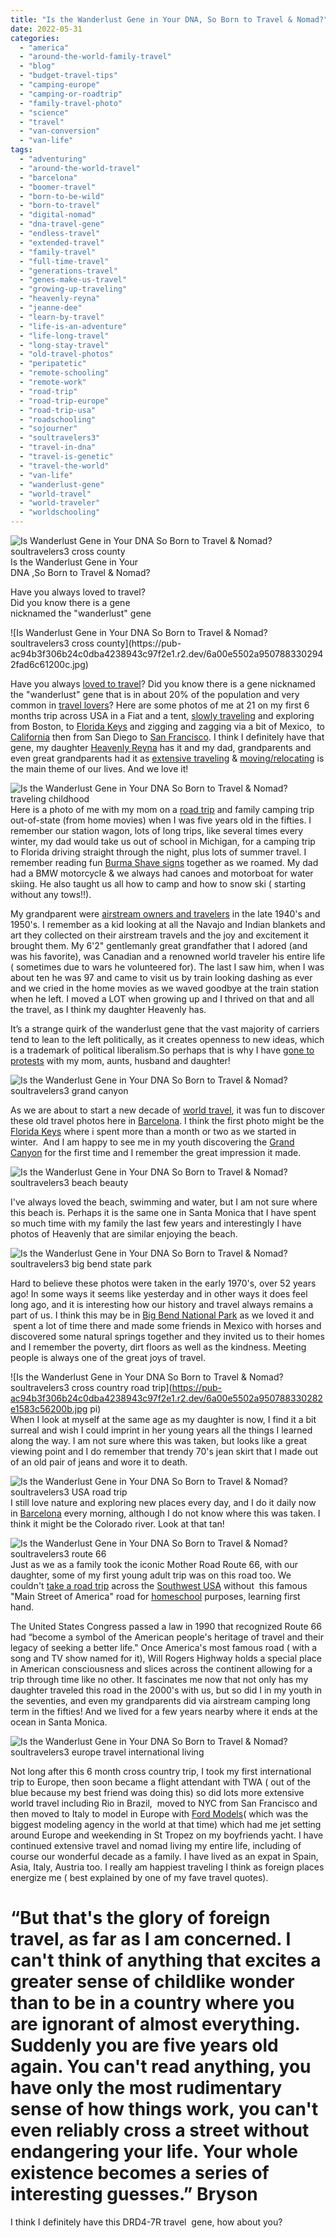 ```yaml
---
title: "Is the Wanderlust Gene in Your DNA, So Born to Travel & Nomad?"
date: 2022-05-31
categories: 
  - "america"
  - "around-the-world-family-travel"
  - "blog"
  - "budget-travel-tips"
  - "camping-europe"
  - "camping-or-roadtrip"
  - "family-travel-photo"
  - "science"
  - "travel"
  - "van-conversion"
  - "van-life"
tags: 
  - "adventuring"
  - "around-the-world-travel"
  - "barcelona"
  - "boomer-travel"
  - "born-to-be-wild"
  - "born-to-travel"
  - "digital-nomad"
  - "dna-travel-gene"
  - "endless-travel"
  - "extended-travel"
  - "family-travel"
  - "full-time-travel"
  - "generations-travel"
  - "genes-make-us-travel"
  - "growing-up-traveling"
  - "heavenly-reyna"
  - "jeanne-dee"
  - "learn-by-travel"
  - "life-is-an-adventure"
  - "life-long-travel"
  - "long-stay-travel"
  - "old-travel-photos"
  - "peripatetic"
  - "remote-schooling"
  - "remote-work"
  - "road-trip"
  - "road-trip-europe"
  - "road-trip-usa"
  - "roadschooling"
  - "sojourner"
  - "soultravelers3"
  - "travel-in-dna"
  - "travel-is-genetic"
  - "travel-the-world"
  - "van-life"
  - "wanderlust-gene"
  - "world-travel"
  - "world-traveler"
  - "worldschooling"
---
```


![Is Wanderlust Gene in Your DNA So Born to Travel & Nomad? soultravelers3 cross county](https://pub-ac94b3f306b24c0dba4238943c97f2e1.r2.dev/6a00e5502a950788330278807fba05200d.jpg)Is the Wanderlust Gene in Your  
DNA ,So Born to Travel & Nomad?  
  
Have you always loved to travel?  
Did you know there is a gene  
nicknamed the "wanderlust" gene 

<!--more--> ![Is Wanderlust Gene in Your DNA So Born to Travel & Nomad? soultravelers3 cross county](https://pub-ac94b3f306b24c0dba4238943c97f2e1.r2.dev/6a00e5502a9507883302942fad6c61200c.jpg)  
Have you always [loved to travel](http://soultravelers3new.local/2011/02/kids-friends-travel-on-the-ultimate-family-adventure.html)? Did you know there is a gene nicknamed the "wanderlust" gene that is in about 20% of the population and very common in [travel lovers](http://soultravelers3new.local/2012/09/is-paris-for-lovers-.html)? Here are some photos of me at 21 on my first 6 months trip across USA in a Fiat and a tent, [slowly traveling](http://soultravelers3new.local/2011/11/slow-travel.html) and exploring from Boston, to [Florida Keys](http://soultravelers3new.local/2012/05/beautiful-bird-in-the-florida-keys.html) and zigging and zagging via a bit of Mexico,  to [California](http://soultravelers3new.local/2014/01/california-winter-beach-escape-.html) then from San Diego to [San Francisco](http://soultravelers3new.local/2011/01/family-vacation-san-francisco-fairmont-review-family-friendly-best-luxury-hotel-with-kids.html). I think I definitely have that gene, my daughter [Heavenly Reyna](https://www.instagram.com/heavenly.reyna/) has it and my dad, grandparents and even great grandparents had it as [extensive traveling](http://soultravelers3new.local/2008/06/how-to-do-exten.html) & [moving/relocating](http://soultravelers3new.local/2015/11/cheap-moving-cross-country-with-uhaul-towing-car.html) is the main theme of our lives. And we love it!  
  
![Is the Wanderlust Gene in Your DNA  So Born to Travel & Nomad? traveling childhood ](https://pub-ac94b3f306b24c0dba4238943c97f2e1.r2.dev/6a00e5502a950788330278807fbb9e200d.jpg)  
Here is a photo of me with my mom on a [road trip](http://soultravelers3new.local/2015/07/road-trip-across-america.html) and family camping trip out-of-state (from home movies) when I was five years old in the fifties. I remember our station wagon, lots of long trips, like several times every winter, my dad would take us out of school in Michigan, for a camping trip to Florida driving straight through the night, plus lots of summer travel. I remember reading fun [Burma Shave signs](https://en.wikipedia.org/wiki/Burma-Shave) together as we roamed. My dad had a BMW motorcycle & we always had canoes and motorboat for water skiing. He also taught us all how to camp and how to snow ski ( starting without any tows!!).   
  
My grandparent were [airstream owners and travelers](https://www.airstream.com) in the late 1940's and 1950's. I remember as a kid looking at all the Navajo and Indian blankets and art they collected on their airstream travels and the joy and excitement it brought them. My 6'2" gentlemanly great grandfather that I adored (and was his favorite), was Canadian and a renowned world traveler his entire life ( sometimes due to wars he volunteered for). The last I saw him, when I was about ten he was 97 and came to visit us by train looking dashing as ever and we cried in the home movies as we waved goodbye at the train station when he left. I moved a LOT when growing up and I thrived on that and all the travel, as I think my daughter Heavenly has.  
  
It’s a strange quirk of the wanderlust gene that the vast majority of carriers tend to lean to the left politically, as it creates openness to new ideas, which is a trademark of political liberalism.So perhaps that is why I have [gone to protests](http://soultravelers3new.local/2017/03/womens-march-change-inspiration-travel-love-family-.html) with my mom, aunts, husband and daughter!   
  
![Is the Wanderlust Gene in Your DNA  So Born to Travel & Nomad? soultravelers3 grand canyon](https://pub-ac94b3f306b24c0dba4238943c97f2e1.r2.dev/6a00e5502a9507883302942fad6cfe200c.jpg)  
  
As we are about to start a new decade of [world travel](http://soultravelers3new.local/2022/03/retirement-traveling-around-the-world.html#more), it was fun to discover these old travel photos here in [Barcelona](http://soultravelers3new.local/2022/05/cheap-furnished-rentals-in-barcelona-beach-resort.html#more). I think the first photo might be the [Florida Keys](http://soultravelers3new.local/2012/09/world-famous-key-west-sunset.html) where i spent more than a month or two as we started in winter.  And I am happy to see me in my youth discovering the [Grand Canyon](http://soultravelers3new.local/2014/12/polar-express-grand-canyon-adventure.html) for the first time and I remember the great impression it made.   
  
![Is the Wanderlust Gene in Your DNA  So Born to Travel & Nomad? soultravelers3 beach beauty ](https://pub-ac94b3f306b24c0dba4238943c97f2e1.r2.dev/6a00e5502a9507883302942fad6d0a200c.jpg)  
  
I've always loved the beach, swimming and water, but I am not sure where this beach is. Perhaps it is the same one in Santa Monica that I have spent so much time with my family the last few years and interestingly I have photos of Heavenly that are similar enjoying the beach.   
  
![Is the Wanderlust Gene in Your DNA  So Born to Travel & Nomad? soultravelers3 big bend state park](https://pub-ac94b3f306b24c0dba4238943c97f2e1.r2.dev/6a00e5502a950788330278807fbaeb200d.jpg)  
  
Hard to believe these photos were taken in the early 1970's, over 52 years ago! In some ways it seems like yesterday and in other ways it does feel long ago, and it is interesting how our history and travel always remains a part of us. I think this may be in [Big Bend National Park](https://www.nps.gov/bibe/index.htm) as we loved it and  spent a lot of time there and made some friends in Mexico with horses and discovered some natural springs together and they invited us to their homes and I remember the poverty, dirt floors as well as the kindness. Meeting people is always one of the great joys of travel.   
  
![Is the Wanderlust Gene in Your DNA  So Born to Travel & Nomad? soultravelers3 cross country road trip](https://pub-ac94b3f306b24c0dba4238943c97f2e1.r2.dev/6a00e5502a950788330282e1583c56200b.jpg
pi)  
When I look at myself at the same age as my daughter is now, I find it a bit surreal and wish I could imprint in her young years all the things I learned along the way. I am not sure where this was taken, but looks like a great viewing point and I do remember that trendy 70's jean skirt that I made out of an old pair of jeans and wore it to death.   
  
![Is the Wanderlust Gene in Your DNA  So Born to Travel & Nomad? soultravelers3 USA road trip ](https://pub-ac94b3f306b24c0dba4238943c97f2e1.r2.dev/6a00e5502a950788330282e1583c79200b.jpg)  
I still love nature and exploring new places every day, and I do it daily now in [Barcelona](http://soultravelers3new.local/2022/04/21-of-the-best-things-to-do-in-barcelona-in-2022.html#more) every morning, although I do not know where this was taken. I think it might be the Colorado river. Look at that tan!   
  
![Is the Wanderlust Gene in Your DNA  So Born to Travel & Nomad? soultravelers3 route 66](https://pub-ac94b3f306b24c0dba4238943c97f2e1.r2.dev/6a00e5502a950788330278807fbb46200d.png)  
Just as we as a family took the iconic Mother Road Route 66, with our daughter, some of my first young adult trip was on this road too. We couldn't [take a road trip](http://soultravelers3new.local/2014/01/road-trip-usa-best-of-the-west.html "road trip usa best of the west") across the [Southwest USA](http://soultravelers3new.local/2014/01/winter-road-trip-americas-southwest-.html "southwest road trip") without  this famous "Main Street of America" road for [homeschool](http://soultravelers3new.local/2013/07/homeschool-high-school-and-world-travel.html "homeschool and travel") purposes, learning first hand.  
  
The United States Congress passed a law in 1990 that recognized Route 66 had “become a symbol of the American people's heritage of travel and their legacy of seeking a better life." Once America's most famous road ( with a song and TV show named for it), Will Rogers Highway holds a special place in American consciousness and slices across the continent allowing for a trip through time like no other. It fascinates me now that not only has my daughter traveled this road in the 2000's with us, but so did I in my youth in the seventies, and even my grandparents did via airstream camping long term in the fifties! And we lived for a few years nearby where it ends at the ocean in Santa Monica.   
  
  
![Is the Wanderlust Gene in Your DNA  So Born to Travel & Nomad? soultravelers3 europe travel international living](https://pub-ac94b3f306b24c0dba4238943c97f2e1.r2.dev/6a00e5502a9507883302942fad718d200c-scaled.jpg)  
  
Not long after this 6 month cross country trip, I took my first international trip to Europe, then soon became a flight attendant with TWA ( out of the blue because my best friend was doing this) so did lots more extensive world travel including Rio in Brazil,  moved to NYC from San Francisco and then moved to Italy to model in Europe with [Ford Models](https://fordmodels.com)( which was the biggest modeling agency in the world at that time) which had me jet setting around Europe and weekending in St Tropez on my boyfriends yacht. I have continued extensive travel and nomad living my entire life, including of course our wonderful decade as a family. I have lived as an expat in Spain, Asia, Italy, Austria too. I really am happiest traveling I think as foreign places energize me ( best explained by one of my fave travel quotes).   
  

# “But that's the glory of foreign travel, as far as I am concerned. I can't think of anything that excites a greater sense of childlike wonder than to be in a country where you are ignorant of almost everything. Suddenly you are five years old again. You can't read anything, you have only the most rudimentary sense of how things work, you can't even reliably cross a street without endangering your life. Your whole existence becomes a series of interesting guesses.” Bryson 

  
  
I think I definitely have this DRD4-7R travel  gene, how about you?
